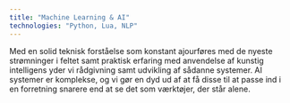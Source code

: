 ```yaml
---
title: "Machine Learning & AI"
technologies: "Python, Lua, NLP"
---
```

<span lang="dk">
    Med en solid teknisk forståelse som konstant ajourføres med de nyeste
    strømninger i feltet samt praktisk erfaring med anvendelse af kunstig
    intelligens yder vi rådgivning samt udvikling af sådanne systemer. AI
    systemer er komplekse, og vi gør en dyd ud af at få disse til at passe
    ind i en forretning snarere end at se det som værktøjer, der står alene.
</span>
<span lang="en">
</span>
